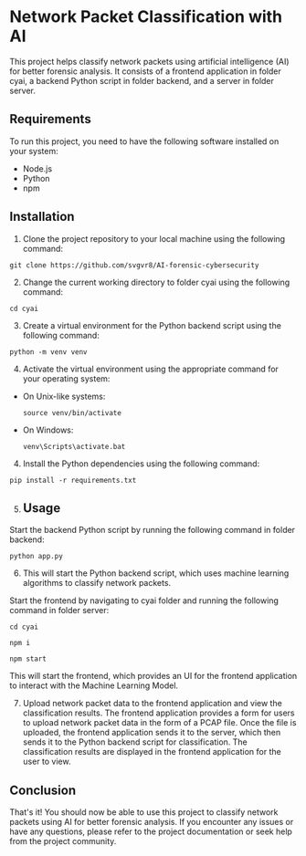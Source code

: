 # Network Packet Classification with AI

This project helps classify network packets using artificial intelligence (AI) for better forensic analysis. It consists of a frontend application in folder cyai, a backend Python script in folder backend, and a server in folder server.

## Requirements

To run this project, you need to have the following software installed on your system:

- Node.js
- Python
- npm

## Installation

1. Clone the project repository to your local machine using the following command:

```
git clone https://github.com/svgvr8/AI-forensic-cybersecurity

```

2. Change the current working directory to folder cyai using the following command:

```
cd cyai
```

3. Create a virtual environment for the Python backend script using the following command:

```
python -m venv venv

```


4. Activate the virtual environment using the appropriate command for your operating system:

- On Unix-like systems:

  ```
  source venv/bin/activate
  ```

- On Windows:

  ```
  venv\Scripts\activate.bat
  ```

4. Install the Python dependencies using the following command:


```
pip install -r requirements.txt
```
5. ## Usage

Start the backend Python script by running the following command in folder backend:


```
python app.py

```
6. This will start the Python backend script, which uses machine learning algorithms to classify network packets.

Start the frontend by navigating to cyai folder and running the following command in folder server:

``` cd cyai ```

``` npm i ```

``` npm start ```


This will start the frontend, which provides an UI for the frontend application to interact with the Machine Learning Model.

7. Upload network packet data to the frontend application and view the classification results. The frontend application provides a form for users to upload network packet data in the form of a PCAP file. Once the file is uploaded, the frontend application sends it to the server, which then sends it to the Python backend script for classification. The classification results are displayed in the frontend application for the user to view.

## Conclusion

That's it! You should now be able to use this project to classify network packets using AI for better forensic analysis. If you encounter any issues or have any questions, please refer to the project documentation or seek help from the project community.


